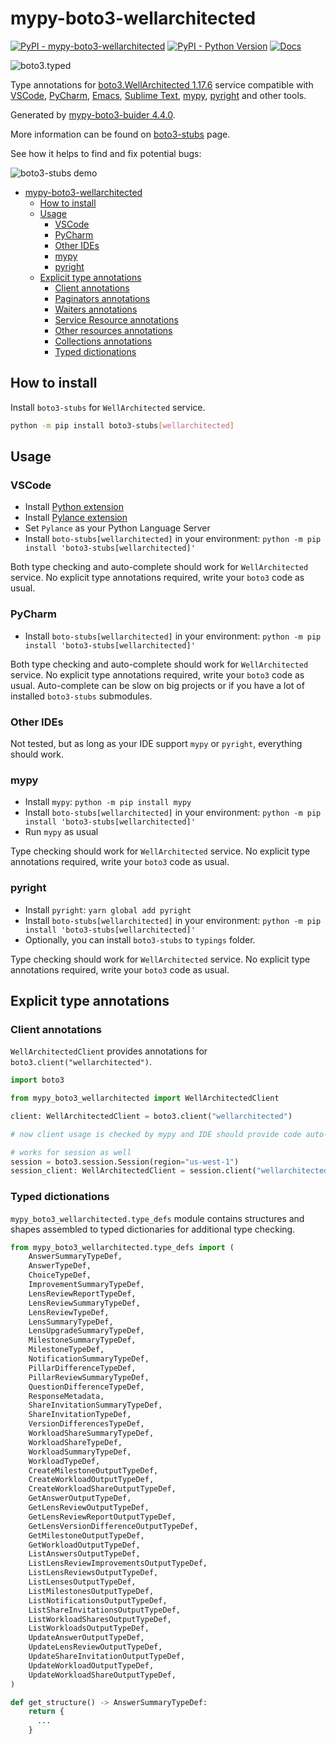 # mypy-boto3-wellarchitected

[![PyPI - mypy-boto3-wellarchitected](https://img.shields.io/pypi/v/mypy-boto3-wellarchitected.svg?color=blue)](https://pypi.org/project/mypy-boto3-wellarchitected)
[![PyPI - Python Version](https://img.shields.io/pypi/pyversions/mypy-boto3-wellarchitected.svg?color=blue)](https://pypi.org/project/mypy-boto3-wellarchitected)
[![Docs](https://img.shields.io/readthedocs/mypy-boto3-builder.svg?color=blue)](https://mypy-boto3-builder.readthedocs.io/)

![boto3.typed](https://github.com/vemel/mypy_boto3_builder/raw/master/logo.png)

Type annotations for
[boto3.WellArchitected 1.17.6](https://boto3.amazonaws.com/v1/documentation/api/1.17.6/reference/services/wellarchitected.html#WellArchitected) service
compatible with
[VSCode](https://code.visualstudio.com/),
[PyCharm](https://www.jetbrains.com/pycharm/),
[Emacs](https://www.gnu.org/software/emacs/),
[Sublime Text](https://www.sublimetext.com/),
[mypy](https://github.com/python/mypy),
[pyright](https://github.com/microsoft/pyright)
and other tools.

Generated by [mypy-boto3-buider 4.4.0](https://github.com/vemel/mypy_boto3_builder).

More information can be found on [boto3-stubs](https://pypi.org/project/boto3-stubs/) page.

See how it helps to find and fix potential bugs:

![boto3-stubs demo](https://github.com/vemel/mypy_boto3_builder/raw/master/demo.gif)

- [mypy-boto3-wellarchitected](#mypy-boto3-wellarchitected)
  - [How to install](#how-to-install)
  - [Usage](#usage)
    - [VSCode](#vscode)
    - [PyCharm](#pycharm)
    - [Other IDEs](#other-ides)
    - [mypy](#mypy)
    - [pyright](#pyright)
  - [Explicit type annotations](#explicit-type-annotations)
    - [Client annotations](#client-annotations)
    - [Paginators annotations](#paginators-annotations)
    - [Waiters annotations](#waiters-annotations)
    - [Service Resource annotations](#service-resource-annotations)
    - [Other resources annotations](#other-resources-annotations)
    - [Collections annotations](#collections-annotations)
    - [Typed dictionations](#typed-dictionations)

## How to install

Install `boto3-stubs` for `WellArchitected` service.

```bash
python -m pip install boto3-stubs[wellarchitected]
```

## Usage

### VSCode

- Install [Python extension](https://marketplace.visualstudio.com/items?itemName=ms-python.python)
- Install [Pylance extension](https://marketplace.visualstudio.com/items?itemName=ms-python.vscode-pylance)
- Set `Pylance` as your Python Language Server
- Install `boto-stubs[wellarchitected]` in your environment: `python -m pip install 'boto3-stubs[wellarchitected]'`

Both type checking and auto-complete should work for `WellArchitected` service.
No explicit type annotations required, write your `boto3` code as usual.

### PyCharm

- Install `boto-stubs[wellarchitected]` in your environment: `python -m pip install 'boto3-stubs[wellarchitected]'`

Both type checking and auto-complete should work for `WellArchitected` service.
No explicit type annotations required, write your `boto3` code as usual.
Auto-complete can be slow on big projects or if you have a lot of installed `boto3-stubs` submodules.

### Other IDEs

Not tested, but as long as your IDE support `mypy` or `pyright`, everything should work.

### mypy

- Install `mypy`: `python -m pip install mypy`
- Install `boto-stubs[wellarchitected]` in your environment: `python -m pip install 'boto3-stubs[wellarchitected]'`
- Run `mypy` as usual

Type checking should work for `WellArchitected` service.
No explicit type annotations required, write your `boto3` code as usual.

### pyright

- Install `pyright`: `yarn global add pyright`
- Install `boto-stubs[wellarchitected]` in your environment: `python -m pip install 'boto3-stubs[wellarchitected]'`
- Optionally, you can install `boto3-stubs` to `typings` folder.

Type checking should work for `WellArchitected` service.
No explicit type annotations required, write your `boto3` code as usual.

## Explicit type annotations

### Client annotations

`WellArchitectedClient` provides annotations for `boto3.client("wellarchitected")`.

```python
import boto3

from mypy_boto3_wellarchitected import WellArchitectedClient

client: WellArchitectedClient = boto3.client("wellarchitected")

# now client usage is checked by mypy and IDE should provide code auto-complete

# works for session as well
session = boto3.session.Session(region="us-west-1")
session_client: WellArchitectedClient = session.client("wellarchitected")
```








### Typed dictionations

`mypy_boto3_wellarchitected.type_defs` module contains structures and shapes assembled
to typed dictionaries for additional type checking.

```python
from mypy_boto3_wellarchitected.type_defs import (
    AnswerSummaryTypeDef,
    AnswerTypeDef,
    ChoiceTypeDef,
    ImprovementSummaryTypeDef,
    LensReviewReportTypeDef,
    LensReviewSummaryTypeDef,
    LensReviewTypeDef,
    LensSummaryTypeDef,
    LensUpgradeSummaryTypeDef,
    MilestoneSummaryTypeDef,
    MilestoneTypeDef,
    NotificationSummaryTypeDef,
    PillarDifferenceTypeDef,
    PillarReviewSummaryTypeDef,
    QuestionDifferenceTypeDef,
    ResponseMetadata,
    ShareInvitationSummaryTypeDef,
    ShareInvitationTypeDef,
    VersionDifferencesTypeDef,
    WorkloadShareSummaryTypeDef,
    WorkloadShareTypeDef,
    WorkloadSummaryTypeDef,
    WorkloadTypeDef,
    CreateMilestoneOutputTypeDef,
    CreateWorkloadOutputTypeDef,
    CreateWorkloadShareOutputTypeDef,
    GetAnswerOutputTypeDef,
    GetLensReviewOutputTypeDef,
    GetLensReviewReportOutputTypeDef,
    GetLensVersionDifferenceOutputTypeDef,
    GetMilestoneOutputTypeDef,
    GetWorkloadOutputTypeDef,
    ListAnswersOutputTypeDef,
    ListLensReviewImprovementsOutputTypeDef,
    ListLensReviewsOutputTypeDef,
    ListLensesOutputTypeDef,
    ListMilestonesOutputTypeDef,
    ListNotificationsOutputTypeDef,
    ListShareInvitationsOutputTypeDef,
    ListWorkloadSharesOutputTypeDef,
    ListWorkloadsOutputTypeDef,
    UpdateAnswerOutputTypeDef,
    UpdateLensReviewOutputTypeDef,
    UpdateShareInvitationOutputTypeDef,
    UpdateWorkloadOutputTypeDef,
    UpdateWorkloadShareOutputTypeDef,
)

def get_structure() -> AnswerSummaryTypeDef:
    return {
      ...
    }
```
